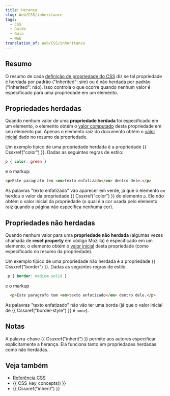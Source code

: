 ```yaml
---
title: Herança
slug: Web/CSS/inheritance
tags:
  - CSS
  - Guide
  - Guía
  - Web
translation_of: Web/CSS/inheritance
---
```

## Resumo

O resumo de cada [definição de propriedade do CSS](/pt-BR/docs/Web/CSS/Reference) diz se tal propriedade é herdada por padrão ("Inherited": sim) ou é não herdada por padrão ("Inherited": não). Isso controla o que ocorre quando nenhum valor é especificado para uma propriedade em um elemento.

## Propriedades herdadas

Quando nenhum valor de uma **propriedade herdada** foi especificado em um elemento, o elemento obtém o [valor computado](/pt-BR/docs/Web/CSS/computed_value) desta propriedade em seu elemento pai. Apenas o elemento raiz do documento obtém o [valor inicial](/pt-BR/docs/Web/CSS/initial_value) dado no resumo da propriedade.

Um exemplo típico de uma propriedade herdada é a propriedade {{ Cssxref("color") }}. Dadas as seguintes regras de estilo:

```css
p { color: green }
```

e o markup:

```html
<p>Este paragrafo tem <em>texto enfatizado</em> dentro dele.</p>
```

As palavras "texto enfatizado" vão aparecer em verde, já que o elemento `em` herdou o valor da propriedade {{ Cssxref("color") }} do elemento `p`. Ele _não_ obtém o valor inicial da propriedade (o qual é a cor usada pelo elemento raiz quando a página não especifica nenhuma cor).

## Propriedades não herdadas

Quando nenhum valor para uma **propriedade não herdada** (algumas vezes chamada de **reset property** em código Mozilla) é especificado em um elemento, o elemento obtém o [valor inicial](/pt-BR/docs/CSS/initial_value) desta propriedade (como especificado no resumo da propriedade).

Um exemplo típico de uma propriedade não herdada é a propriedade {{ Cssxref("border") }}. Dadas as seguintes regras de estilo:

```css
 p { border: medium solid }
```

e o markup

```html
  <p>Este paragrafo tem <em>texto enfatizado</em> dentro dele.</p>
```

As palavras "texto enfatizado" não vão ter uma borda (já que o valor inicial de {{ Cssxref("border-style") }} é `none`).

## Notas

A palavra-chave {{ Cssxref("inherit") }} permite aos autores especificar explicitamente a herança. Ela funciona tanto em propriedades herdadas como não herdadas.

## Veja também

- [Referência CSS](/pt-BR/docs/Web/CSS/Reference)
- {{ CSS_key_concepts() }}
- {{ Cssxref("inherit") }}
